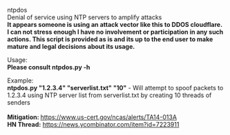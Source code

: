ntpdos<br />
Denial of service using NTP servers to amplify attacks <br />
<strong> It appears someone is using an attack vector like this to DDOS cloudflare. I can not stress enough I have no involvement or participation in any such actions. This script is provided as is and its up to the end user to make mature and legal decisions about its usage. 
</strong>


Usage:<br />
<b>Please consult ntpdos.py -h</b>
<br />


Example:<br />
<b>ntpdos.py "1.2.3.4" "serverlist.txt" "10"</b>  -  Will attempt to spoof packets to 1.2.3.4 using NTP server list from serverlist.txt by creating 10 threads of senders
<br />
<br />
<b> Mitigation: </b> https://www.us-cert.gov/ncas/alerts/TA14-013A
<br />
<b>HN Thread:</b>  https://news.ycombinator.com/item?id=7223911